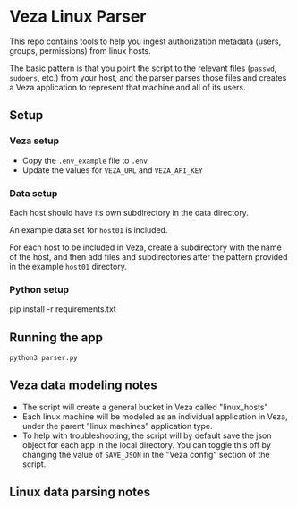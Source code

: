 # Veza Linux Parser

This repo contains tools to help you ingest authorization metadata (users, groups, permissions) from linux hosts.

The basic pattern is that you point the script to the relevant files (`passwd`, `sudoers`, etc.) from your host, and the parser parses those files and creates a Veza application to represent that machine and all of its users. 

## Setup

### Veza setup
* Copy the `.env_example` file to `.env`
* Update the values for `VEZA_URL` and `VEZA_API_KEY`

### Data setup
Each host should have its own subdirectory in the data directory.

An example data set for `host01` is included.

For each host to be included in Veza, create a subdirectory with the name of the host, and then add files and subdirectories after the pattern provided in the example `host01` directory.

### Python setup

pip install -r requirements.txt

## Running the app

`python3 parser.py`

## Veza data modeling notes

* The script will create a general bucket in Veza called "linux_hosts"
* Each linux machine will be modeled as an individual application in Veza, under the parent "linux machines" application type.
* To help with troubleshooting, the script will by default save the json object for each app in the local directory. You can toggle this off by changing the value of `SAVE_JSON` in the "Veza config" section of the script.

## Linux data parsing notes


